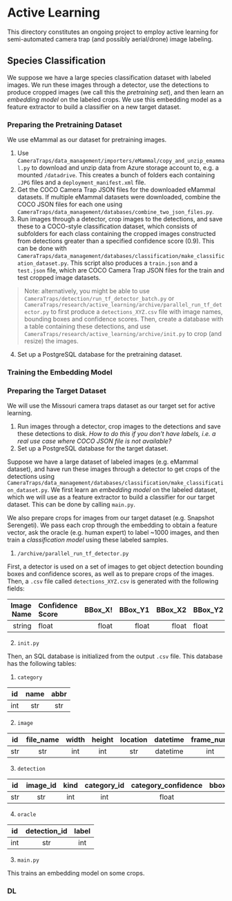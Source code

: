 # Active Learning

This directory constitutes an ongoing project to employ active learning for semi-automated camera trap (and possibly aerial/drone) image labeling.

## Species Classification
We suppose we have a large species classification dataset with labeled images. We run these images through a detector, use the detections to produce cropped images (we call this the *pretraining set*), and then learn an _embedding model_ on the labeled crops. We use this embedding model as a feature extractor to build a classifier on a new target dataset.

### Preparing the Pretraining Dataset
We use eMammal as our dataset for pretraining images.
1. Use `CameraTraps/data_management/importers/eMammal/copy_and_unzip_emammal.py` to download and unzip data from Azure storage account to, e.g. a mounted `/datadrive`. This creates a bunch of folders each containing `.JPG` files and a `deployment_manifest.xml` file.
2. Get the COCO Camera Trap JSON files for the downloaded eMammal datasets. If multiple eMammal datasets were downloaded, combine the COCO JSON files for each one using `CameraTraps/data_management/databases/combine_two_json_files.py`.
3. Run images through a detector, crop images to the detections, and save these to a COCO-style classification dataset, which consists of subfolders for each class containing the cropped images constructed from detections greater than a specified confidence score (0.9). This can be done with `CameraTraps/data_management/databases/classification/make_classification_dataset.py`. This script also produces a `train.json` and a `test.json` file, which are COCO Camera Trap JSON files for the train and test cropped image datasets.
> Note: alternatively, you might be able to use `CameraTraps/detection/run_tf_detector_batch.py` or `CameraTraps/research/active_learning/archive/parallel_run_tf_detector.py` to first produce a `detections_XYZ.csv` file with image names, bounding boxes and confidence scores. Then, create a database with a table containing these detections, and use `CameraTraps/research/active_learning/archive/init.py` to crop (and resize) the images.
4. Set up a PostgreSQL database for the pretraining dataset.

### Training the Embedding Model


### Preparing the Target Dataset
We will use the Missouri camera traps dataset as our target set for active learning.
1. Run images through a detector, crop images to the detections and save these detections to disk. *How to do this if you don't have labels, i.e. a real use case where COCO JSON file is not available?*
2. Set up a PostgreSQL database for the target dataset.


Suppose we have a large dataset of labeled images (e.g. eMammal dataset), and have run these images through a detector to get crops of the detections using `CameraTraps/data_management/databases/classification/make_classification_dataset.py`. We first learn an _embedding model_ on the labeled dataset, which we will use as a feature extractor to build a classifier for our target dataset. This can be done by calling `main.py`.

We also prepare crops for images from our target dataset (e.g. Snapshot Serengeti). We pass each crop through the embedding to obtain a feature vector, ask the oracle (e.g. human expert) to label ~1000 images, and then train a _classification model_ using these labeled samples.

1. `/archive/parallel_run_tf_detector.py`

First, a detector is used on a set of images to get object detection bounding boxes and confidence scores, as well as to prepare crops of the images. Then, a `.csv` file called `detections_XYZ.csv` is generated with the following fields:

| Image Name | Confidence Score | BBox_X! | BBox_Y1 | BBox_X2 | BBox_Y2 |
|-----------:|:-----------------|--------:|--------:|--------:|---------|
| string     | float            |float    |float    |float    |float    |

2. `init.py`

Then, an SQL database is initialized from the output `.csv` file. This database has the following tables:
    
   1. `category`

   |   id   | name | abbr |
   |:------:|:----:|:----:|
   | int    | str  | str  |

   2. `image`
   
   | id |file_name|width|height|location|datetime|frame_num|seq_id|seq_num_frames|
   |:--:|:-------:|:---:|:----:|:------:|:------:|:-------:|:----:|:------------:|
   | str| str     | int | int  | str    |datetime| int     | str  | int          |

   3. `detection`

   | id |image_id|kind|category_id|category_confidence|bbox_confidence|bbox_X1|bbox_Y1|bbox_X2|bbox_Y2|
   |:--:|:------:|:--:|:---------:|:-----------------:|:-------------:|:-----:|:-----:|:-----:|:-----:|
   |str | str    | int| int       | float             |float          | float | float | float | float |

   4. `oracle`

   |   id   |detection_id|label|
   |:------:|:----------:|:---:|
   | int    | str        | int |

3. `main.py`

This trains an embedding model on some crops.

### DL
